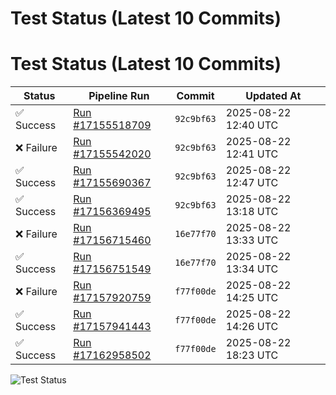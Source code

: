 # Test Status (Latest 10 Commits)
# Test Status (Latest 10 Commits)

| Status | Pipeline Run | Commit | Updated At |
| --- | --- | --- | --- |
| ✅ Success | [Run #17155518709](https://github.com/yiptsunho/demo_master_repository_for_CICD/actions/runs/17155509283) | `92c9bf63` | 2025-08-22 12:40 UTC |
| ❌ Failure | [Run #17155542020](https://github.com/yiptsunho/demo_master_repository_for_CICD/actions/runs/17155535474) | `92c9bf63` | 2025-08-22 12:41 UTC |
| ✅ Success | [Run #17155690367](https://github.com/yiptsunho/demo_master_repository_for_CICD/actions/runs/17155681207) | `92c9bf63` | 2025-08-22 12:47 UTC |
| ✅ Success | [Run #17156369495](https://github.com/yiptsunho/demo_master_repository_for_CICD/actions/runs/17156360113) | `92c9bf63` | 2025-08-22 13:18 UTC |
| ❌ Failure | [Run #17156715460](https://github.com/yiptsunho/demo_master_repository_for_CICD/actions/runs/17156709740) | `16e77f70` | 2025-08-22 13:33 UTC |
| ✅ Success | [Run #17156751549](https://github.com/yiptsunho/demo_master_repository_for_CICD/actions/runs/17156709740) | `16e77f70` | 2025-08-22 13:34 UTC |
| ❌ Failure | [Run #17157920759](https://github.com/yiptsunho/demo_master_repository_for_CICD/actions/runs/17157916191) | `f77f00de` | 2025-08-22 14:25 UTC |
| ✅ Success | [Run #17157941443](https://github.com/yiptsunho/demo_master_repository_for_CICD/actions/runs/17157916191) | `f77f00de` | 2025-08-22 14:26 UTC |
| ✅ Success | [Run #17162958502](https://github.com/yiptsunho/demo_master_repository_for_CICD/actions/runs/17162949199) | `f77f00de` | 2025-08-22 18:23 UTC |

![Test Status](https://img.shields.io/badge/Test%20Status-Success-green)
